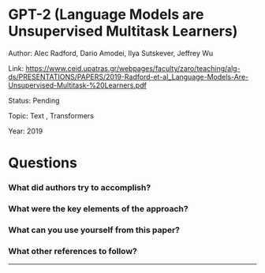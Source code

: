 # GPT-2 (Language Models are Unsupervised Multitask Learners)
Author: Alec Radford, Dario Amodei, Ilya Sutskever, Jeffrey Wu

Link: https://www.ceid.upatras.gr/webpages/faculty/zaro/teaching/alg-ds/PRESENTATIONS/PAPERS/2019-Radford-et-al_Language-Models-Are-Unsupervised-Multitask-%20Learners.pdf

Status: Pending

Topic: Text , Transformers

Year: 2019

# Questions

### What did authors try to accomplish?

### What were the key elements of the approach?

### What can you use yourself from this paper?

### What other references to follow?

---